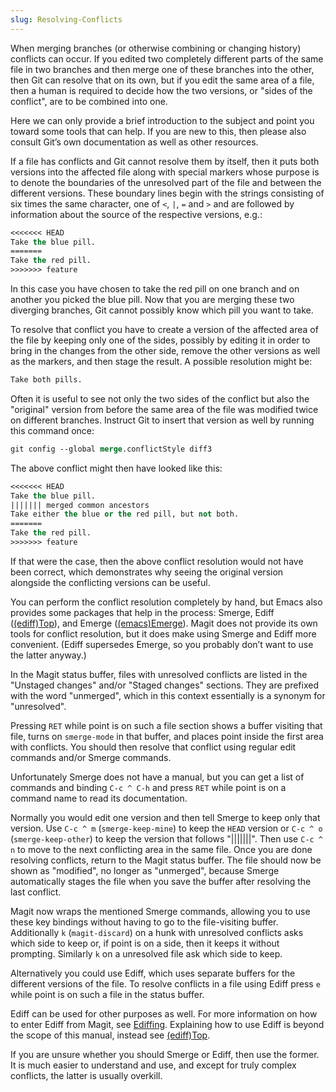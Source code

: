 ```yaml
---
slug: Resolving-Conflicts
---
```


When merging branches (or otherwise combining or changing history) conflicts can occur. If you edited two completely different parts of the same file in two branches and then merge one of these branches into the other, then Git can resolve that on its own, but if you edit the same area of a file, then a human is required to decide how the two versions, or "sides of the conflict", are to be combined into one.

Here we can only provide a brief introduction to the subject and point you toward some tools that can help. If you are new to this, then please also consult Git’s own documentation as well as other resources.

If a file has conflicts and Git cannot resolve them by itself, then it puts both versions into the affected file along with special markers whose purpose is to denote the boundaries of the unresolved part of the file and between the different versions. These boundary lines begin with the strings consisting of six times the same character, one of `<`, `|`, `=` and `>` and are followed by information about the source of the respective versions, e.g.:

```lisp
<<<<<<< HEAD
Take the blue pill.
=======
Take the red pill.
>>>>>>> feature
```

In this case you have chosen to take the red pill on one branch and on another you picked the blue pill. Now that you are merging these two diverging branches, Git cannot possibly know which pill you want to take.

To resolve that conflict you have to create a version of the affected area of the file by keeping only one of the sides, possibly by editing it in order to bring in the changes from the other side, remove the other versions as well as the markers, and then stage the result. A possible resolution might be:

```lisp
Take both pills.
```

Often it is useful to see not only the two sides of the conflict but also the "original" version from before the same area of the file was modified twice on different branches. Instruct Git to insert that version as well by running this command once:

```lisp
git config --global merge.conflictStyle diff3
```

The above conflict might then have looked like this:

```lisp
<<<<<<< HEAD
Take the blue pill.
||||||| merged common ancestors
Take either the blue or the red pill, but not both.
=======
Take the red pill.
>>>>>>> feature
```

If that were the case, then the above conflict resolution would not have been correct, which demonstrates why seeing the original version alongside the conflicting versions can be useful.

You can perform the conflict resolution completely by hand, but Emacs also provides some packages that help in the process: Smerge, Ediff ([(ediff)Top](https://www.gnu.org/software/emacs/manual/html_mono/ediff.html#Top)), and Emerge ([(emacs)Emerge](https://www.gnu.org/software/emacs/manual/html_mono/emacs.html#Emerge)). Magit does not provide its own tools for conflict resolution, but it does make using Smerge and Ediff more convenient. (Ediff supersedes Emerge, so you probably don’t want to use the latter anyway.)

In the Magit status buffer, files with unresolved conflicts are listed in the "Unstaged changes" and/or "Staged changes" sections. They are prefixed with the word "unmerged", which in this context essentially is a synonym for "unresolved".

Pressing `RET` while point is on such a file section shows a buffer visiting that file, turns on `smerge-mode` in that buffer, and places point inside the first area with conflicts. You should then resolve that conflict using regular edit commands and/or Smerge commands.

Unfortunately Smerge does not have a manual, but you can get a list of commands and binding `C-c ^ C-h` and press `RET` while point is on a command name to read its documentation.

Normally you would edit one version and then tell Smerge to keep only that version. Use `C-c ^ m` (`smerge-keep-mine`) to keep the `HEAD` version or `C-c ^ o` (`smerge-keep-other`) to keep the version that follows "|||||||". Then use `C-c ^ n` to move to the next conflicting area in the same file. Once you are done resolving conflicts, return to the Magit status buffer. The file should now be shown as "modified", no longer as "unmerged", because Smerge automatically stages the file when you save the buffer after resolving the last conflict.

Magit now wraps the mentioned Smerge commands, allowing you to use these key bindings without having to go to the file-visiting buffer. Additionally `k` (`magit-discard`) on a hunk with unresolved conflicts asks which side to keep or, if point is on a side, then it keeps it without prompting. Similarly `k` on a unresolved file ask which side to keep.

Alternatively you could use Ediff, which uses separate buffers for the different versions of the file. To resolve conflicts in a file using Ediff press `e` while point is on such a file in the status buffer.

Ediff can be used for other purposes as well. For more information on how to enter Ediff from Magit, see [Ediffing](/docs/magit/Ediffing). Explaining how to use Ediff is beyond the scope of this manual, instead see [(ediff)Top](https://www.gnu.org/software/emacs/manual/html_mono/ediff.html#Top).

If you are unsure whether you should Smerge or Ediff, then use the former. It is much easier to understand and use, and except for truly complex conflicts, the latter is usually overkill.
